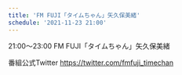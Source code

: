 ```yaml
---
title: 'FM FUJI「タイムちゃん」矢久保美緒'
schedule: '2021-11-23 21:00'
---
```


21:00～23:00 FM FUJI「タイムちゃん」矢久保美緒

番組公式Twitter
https://twitter.com/fmfuji_timechan
